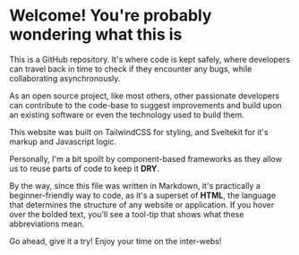 # Welcome! You're probably wondering what this is

This is a GitHub repository. It's where code is kept safely, where developers can travel back in time to check if they encounter any bugs, while collaborating asynchronously.

As an open source project, like most others, other passionate developers can contribute to the code-base to suggest improvements and build upon an existing software or even the technology used to build them.

This website was built on TailwindCSS for styling, and Sveltekit for it's markup and Javascript logic.

Personally, I'm a bit spoilt by component-based frameworks as they allow us to reuse parts of code to keep it <span title="Don't Repeat Yourself">**DRY**</span>.

By the way, since this file was written in Markdown, it's practically a beginner-friendly way to code, as it's a superset of <span title="HyperText Markup Language">**HTML**</span>, the language that determines the structure of any website or application. If you hover over the bolded text, you'll see a tool-tip that shows what these abbreviations mean.

Go ahead, give it a try! Enjoy your time on the inter-webs!
